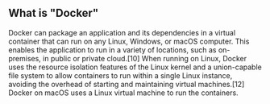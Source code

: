 ## What is "Docker"

Docker can package an application and its dependencies in a virtual container that can run on any Linux, Windows, or macOS computer. This enables the application to run in a variety of locations, such as on-premises, in public  or private cloud.[10] When running on Linux, Docker uses the resource isolation features of the Linux kernel  and a union-capable file system to allow containers to run within a single Linux instance, avoiding the overhead of starting and maintaining virtual machines.[12] Docker on macOS uses a Linux virtual machine to run the containers.
